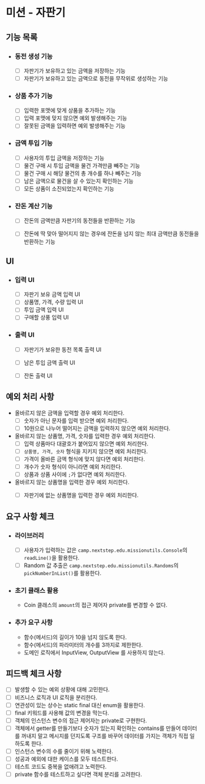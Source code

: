 # 미션 - 자판기

## 기능 목록

- ### 동전 생성 기능
    - [ ] 자판기가 보유하고 있는 금액을 저장하는 기능
    - [ ] 자판기가 보유하고 있는 금액으로 동전을 무작위로 생성하는 기능

- ### 상품 추가 기능
    - [ ] 입력한 포맷에 맞게 상품을 추가하는 기능
    - [ ] 입력 포맷에 맞지 않으면 예외 발생해주는 기능
    - [ ] 잘못된 금액을 입력하면 예외 발생해주는 기능

- ### 금액 투입 기능
    - [ ] 사용자의 투입 금액을 저장하는 기능
    - [ ] 물건 구매 시 투입 금액을 물건 가격만큼 빼주는 기능
    - [ ] 물건 구매 시 해당 물건의 총 개수를 하나 빼주는 기능
    - [ ] 남은 금액으로 물건을 살 수 있는지 확인하는 기능
    - [ ] 모든 상품이 소진되었는지 확인하는 기능

- ### 잔돈 계산 기능
    - [ ] 잔돈의 금액만큼 자판기의 동전들을 반환하는 기능
    - [ ] 잔돈에 딱 맞아 떨어지지 않는 경우에 잔돈을 넘지 않는 최대 금액만큼 동전들을 반환하는 기능


## UI

- ### 입력 UI
    - [ ] 자판기 보유 금액 입력 UI
    - [ ] 상품명, 가격, 수량 입력 UI
    - [ ] 투입 금액 입력 UI
    - [ ] 구매할 상풍 입력 UI

- ### 출력 UI
    - [ ] 자판기가 보유한 동전 목록 출력 UI
    - [ ] 남은 투입 금액 출력 UI
    - [ ] 잔돈 출력 UI


## 예외 처리 사항

- 올바르지 않은 금액을 입력할 경우 예외 처리한다.
    - [ ] 숫자가 아닌 문자를 입력 받으면 예외 처리한다.
    - [ ] 10원으로 나누어 떨어지는 금액을 입력하지 않으면 예외 처리한다.

- 올바르지 않는 상품명, 가격, 숫자를 입력한 경우 예외 처리한다.
    - [ ] 입력 상품마다 대괄호가 붙어있지 않으면 예외 처리한다.
    - [ ] `상품명, 가격, 숫자` 형식을 지키지 않으면 예외 처리한다.
    - [ ] 가격이 올바른 금액 형식에 맞지 않다면 예외 처리한다.
    - [ ] 개수가 숫자 형식이 아니라면 예외 처리한다.
    - [ ] 상품과 상품 사이에 `;`가 없다면 예외 처리한다.

- 올바르지 않는 상품명을 입력한 경우 예외 처리한다.
    - [ ] 자판기에 없는 상품명을 입력한 경우 예외 처리한다.


## 요구 사항 체크

- ### 라이브러리
    - [ ] 사용자가 입력하는 값은 `camp.nextstep.edu.missionutils.Console`의 `readLine()`을 활용한다.
    - [ ] Random 값 추출은 `camp.nextstep.edu.missionutils.Randoms`의 `pickNumberInList()`를 활용한다.

- ### 초기 클래스 활용
    - Coin 클래스의 `amount`의 접근 제어자 private를 변경할 수 없다.

- ### 추가 요구 사항
    - 함수(메서드)의 길이가 10을 넘지 않도록 한다.
    - 함수(메서드)의 파라미터의 개수를 3까지로 제한한다.
    - 도메인 로직에서 InputView, OutputView 를 사용하지 않는다.


## 피드백 체크 사항
- [ ] 발생할 수 있는 예외 상황에 대해 고민한다.
- [ ] 비즈니스 로직과 UI 로직을 분리한다.
- [ ] 연관성이 있는 상수는 static final 대신 enum을 활용한다.
- [ ] final 키워드를 사용해 값의 변경을 막는다.
- [ ] 객체의 인스턴스 변수의 접근 제어자는 private로 구현한다.
- [ ] 객체에서 getter를 만들기보다 숫자가 있는지 확인하는 contains를 만들어 데이터를 꺼내지 말고 메시지를 던지도록 구조를 바꾸어 데이터를 가지는 객체가 직접 일하도록 한다.
- [ ] 인스턴스 변수의 수를 줄이기 위해 노력한다.
- [ ] 성공과 예외에 대한 케이스를 모두 테스트한다.
- [ ] 테스트 코드도 중복을 없애려고 노력한다.
- [ ] private 함수를 테스트하고 싶다면 객체 분리를 고려한다.

